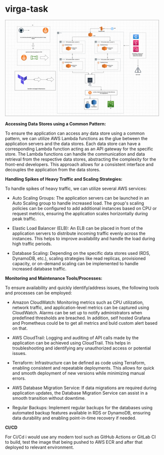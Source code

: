 # virga-task

![alt text](./infra.png)


**Accessing Data Stores using a Common Pattern:**

To ensure the application can access any data store using a common pattern, we can utilize AWS Lambda functions as the glue between the application servers and the data stores. Each data store can have a corresponding Lambda function acting as an API gateway for the specific store. The Lambda functions can handle the communication and data retrieval from the respective data stores, abstracting the complexity for the front-end developers. This approach allows for a consistent interface and decouples the application from the data stores.

**Handling Spikes of Heavy Traffic and Scaling Strategies:**

To handle spikes of heavy traffic, we can utilize several AWS services:

- Auto Scaling Groups: 
The application servers can be launched in an Auto Scaling group to handle increased load. The group's scaling policies can be configured to add additional instances based on CPU or request metrics, ensuring the application scales horizontally during peak traffic.

- Elastic Load Balancer (ELB): An ELB can be placed in front of the application servers to distribute incoming traffic evenly across the instances. This helps to improve availability and handle the load during high traffic periods.

- Database Scaling: Depending on the specific data stores used (RDS, DynamoDB, etc.), scaling strategies like read replicas, provisioned capacity, or on-demand scaling can be implemented to handle increased database traffic.

**Monitoring and Maintenance Tools/Processes:**

To ensure availability and quickly identify/address issues, the following tools and processes can be employed:

- Amazon CloudWatch: Monitoring metrics such as CPU utilization, network traffic, and application-level metrics can be captured using CloudWatch. Alarms can be set up to notify administrators when predefined thresholds are breached.
In addition, self hosted Grafana and Prometheus could be to get all metrics and buld custom alert based on that.

- AWS CloudTrail: Logging and auditing of API calls made by the application can be achieved using CloudTrail. This helps in troubleshooting and identifying any unauthorized access or potential issues.


- Terraform: Infrastructure can be defined as code using Terraform, enabling consistent and repeatable deployments. This allows for quick and smooth deployment of new versions while minimizing manual errors.

- AWS Database Migration Service: If data migrations are required during application updates, the Database Migration Service can assist in a smooth transition without downtime.

- Regular Backups: Implement regular backups for the databases using automated backup features available in RDS or DynamoDB, ensuring data durability and enabling point-in-time recovery if needed.

**CI/CD**

For Ci/Cd i would use any modern tool such as GitHub Actions or GitLab CI to build, test the image that being pushed to AWS ECR and after that deployed to relevant environment. 
